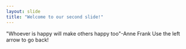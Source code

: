 ```yaml
---
layout: slide
title: "Welcome to our second slide!"
---
```

"Whoever is happy will make others happy too"-Anne Frank
Use the left arrow to go back!
